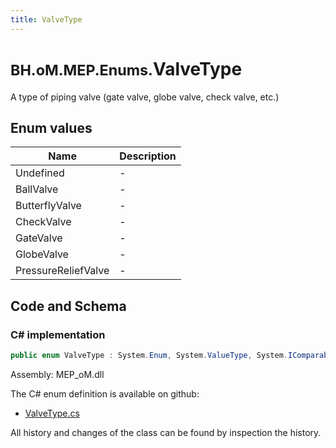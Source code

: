 ```yaml
---
title: ValveType
---
```


# <small>BH.oM.MEP.Enums.</small>**ValveType**

A type of piping valve (gate valve, globe valve, check valve, etc.)

## Enum values

| Name            | Description                                                    |
|-----------------|----------------------------------------------------------------|
| Undefined |  -  |
| BallValve |  -  |
| ButterflyValve |  -  |
| CheckValve |  -  |
| GateValve |  -  |
| GlobeValve |  -  |
| PressureReliefValve |  -  |


## Code and Schema

### C# implementation

``` C# title="C#"
public enum ValveType : System.Enum, System.ValueType, System.IComparable, System.ISpanFormattable, System.IFormattable, System.IConvertible
```

Assembly: MEP_oM.dll

The C# enum definition is available on github:

- [ValveType.cs](https://github.com/BHoM/BHoM/blob/develop/MEP_oM/Enums\ValveType.cs)

All history and changes of the class can be found by inspection the history.
